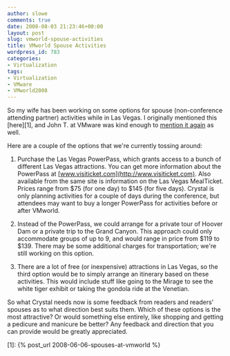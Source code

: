 ```yaml
---
author: slowe
comments: true
date: 2008-08-03 21:23:46+00:00
layout: post
slug: vmworld-spouse-activities
title: VMworld Spouse Activities
wordpress_id: 783
categories:
- Virtualization
tags:
- Virtualization
- VMware
- VMworld2008
---
```


So my wife has been working on some options for spouse (non-conference attending partner) activities while in Las Vegas. I originally mentioned this [here][1], and John T. at VMware was kind enough to [mention it again](http://blogs.vmware.com/vmtn/2008/07/vmworld-early-b.html) as well.

Here are a couple of the options that we're currently tossing around:

1. Purchase the Las Vegas PowerPass, which grants access to a bunch of different Las Vegas attractions. You can get more information about the PowerPass at [www.visiticket.com](http://www.visiticket.com). Also available from the same site is information on the Las Vegas MealTicket. Prices range from $75 (for one day) to $145 (for five days). Crystal is only planning activities for a couple of days during the conference, but attendees may want to buy a longer PowerPass for activities before or after VMworld.

2. Instead of the PowerPass, we could arrange for a private tour of Hoover Dam or a private trip to the Grand Canyon. This approach could only accommodate groups of up to 9, and would range in price from $119 to $139. There may be some additional charges for transportation; we're still working on this option.

3. There are a lot of free (or inexpensive) attractions in Las Vegas, so the third option would be to simply arrange an itinerary based on these activities. This would include stuff like going to the Mirage to see the white tiger exhibit or taking the gondola ride at the Venetian.

So what Crystal needs now is some feedback from readers and readers' spouses as to what direction best suits them. Which of these options is the most attractive? Or would something else entirely, like shopping and getting a pedicure and manicure be better? Any feedback and direction that you can provide would be greatly appreciated.

[1]: {% post_url 2008-06-06-spouses-at-vmworld %}
